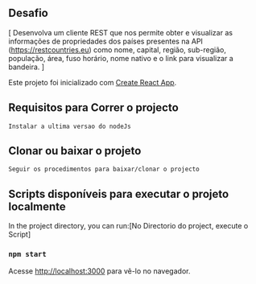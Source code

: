 ## Desafio
[
    Desenvolva um cliente REST que nos permite obter e visualizar as informações de propriedades dos países presentes na API (https://restcountries.eu) como nome, capital, região, sub-região, população, área, fuso horário, nome nativo e o link para visualizar a bandeira.
]


Este projeto foi inicializado com [Create React App](https://github.com/facebook/create-react-app).

## Requisitos para Correr o projecto
    Instalar a ultima versao do nodeJs
## Clonar ou baixar o projeto

    Seguir os procedimentos para baixar/clonar o projecto
## Scripts disponíveis para executar o projeto localmente

In the project directory, you can run:[No Directorio do project, execute o Script]

### `npm start`
Acesse [http://localhost:3000](http://localhost:3000) 
para vê-lo no navegador.
